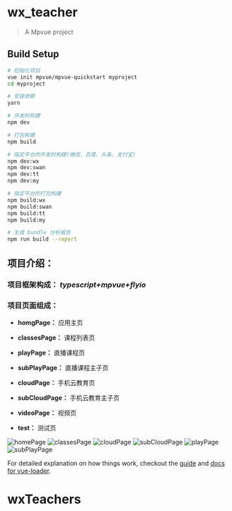 # wx_teacher

> A Mpvue project

## Build Setup

``` bash
# 初始化项目
vue init mpvue/mpvue-quickstart myproject
cd myproject

# 安装依赖
yarn

# 开发时构建
npm dev

# 打包构建
npm build

# 指定平台的开发时构建(微信、百度、头条、支付宝)
npm dev:wx
npm dev:swan
npm dev:tt
npm dev:my

# 指定平台的打包构建
npm build:wx
npm build:swan
npm build:tt
npm build:my

# 生成 bundle 分析报告
npm run build --report
```

## 项目介绍：

### 项目框架构成： *typescript+mpvue+flyio*

### 项目页面组成：

- **homgPage：** 应用主页

- **classesPage：** 课程列表页

- **playPage：** 直播课程页

- **subPlayPage：** 直播课程主子页

- **cloudPage：** 手机云教育页

- **subCloudPage：** 手机云教育主子页

- **videoPage：** 视频页

- **test：** 测试页

![homePage](https://images.cnblogs.com/cnblogs_com/lemonyam/1433359/o_191120094758homePage.png)
![classesPage](https://images.cnblogs.com/cnblogs_com/lemonyam/1433359/o_191120094812classesPage.png)
![cloudPage](https://images.cnblogs.com/cnblogs_com/lemonyam/1433359/o_191120094817cloudPage.png)
![subCloudPage](https://images.cnblogs.com/cnblogs_com/lemonyam/1433359/o_191120094832subCloudPage.png)
![playPage](https://images.cnblogs.com/cnblogs_com/lemonyam/1433359/o_191120094826playPage.png)
![subPlayPage](https://images.cnblogs.com/cnblogs_com/lemonyam/1433359/o_191120094839subPlayPage.png)

For detailed explanation on how things work, checkout the [guide](http://vuejs-templates.github.io/webpack/) and [docs for vue-loader](http://vuejs.github.io/vue-loader).
# wxTeachers
